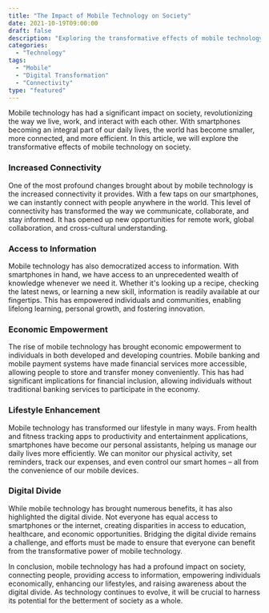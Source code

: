 ```yaml
---
title: "The Impact of Mobile Technology on Society"
date: 2021-10-19T09:00:00
draft: false
description: "Exploring the transformative effects of mobile technology on society."
categories:
  - "Technology"
tags:
  - "Mobile"
  - "Digital Transformation"
  - "Connectivity"
type: "featured"
---
```


Mobile technology has had a significant impact on society, revolutionizing the way we live, work, and interact with each other. With smartphones becoming an integral part of our daily lives, the world has become smaller, more connected, and more efficient. In this article, we will explore the transformative effects of mobile technology on society.

### Increased Connectivity
One of the most profound changes brought about by mobile technology is the increased connectivity it provides. With a few taps on our smartphones, we can instantly connect with people anywhere in the world. This level of connectivity has transformed the way we communicate, collaborate, and stay informed. It has opened up new opportunities for remote work, global collaboration, and cross-cultural understanding.

### Access to Information
Mobile technology has also democratized access to information. With smartphones in hand, we have access to an unprecedented wealth of knowledge whenever we need it. Whether it's looking up a recipe, checking the latest news, or learning a new skill, information is readily available at our fingertips. This has empowered individuals and communities, enabling lifelong learning, personal growth, and fostering innovation.

### Economic Empowerment
The rise of mobile technology has brought economic empowerment to individuals in both developed and developing countries. Mobile banking and mobile payment systems have made financial services more accessible, allowing people to store and transfer money conveniently. This has had significant implications for financial inclusion, allowing individuals without traditional banking services to participate in the economy.

### Lifestyle Enhancement
Mobile technology has transformed our lifestyle in many ways. From health and fitness tracking apps to productivity and entertainment applications, smartphones have become our personal assistants, helping us manage our daily lives more efficiently. We can monitor our physical activity, set reminders, track our expenses, and even control our smart homes – all from the convenience of our mobile devices.

### Digital Divide
While mobile technology has brought numerous benefits, it has also highlighted the digital divide. Not everyone has equal access to smartphones or the internet, creating disparities in access to education, healthcare, and economic opportunities. Bridging the digital divide remains a challenge, and efforts must be made to ensure that everyone can benefit from the transformative power of mobile technology.

In conclusion, mobile technology has had a profound impact on society, connecting people, providing access to information, empowering individuals economically, enhancing our lifestyles, and raising awareness about the digital divide. As technology continues to evolve, it will be crucial to harness its potential for the betterment of society as a whole.


